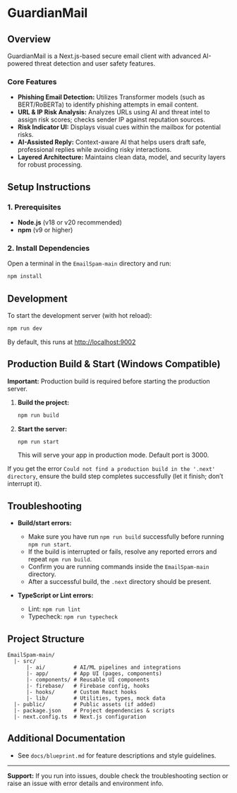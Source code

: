 # GuardianMail

## Overview
GuardianMail is a Next.js-based secure email client with advanced AI-powered threat detection and user safety features.

### Core Features
- **Phishing Email Detection:** Utilizes Transformer models (such as BERT/RoBERTa) to identify phishing attempts in email content.
- **URL & IP Risk Analysis:** Analyzes URLs using AI and threat intel to assign risk scores; checks sender IP against reputation sources.
- **Risk Indicator UI:** Displays visual cues within the mailbox for potential risks.
- **AI-Assisted Reply:** Context-aware AI that helps users draft safe, professional replies while avoiding risky interactions.
- **Layered Architecture:** Maintains clean data, model, and security layers for robust processing.

## Setup Instructions

### 1. Prerequisites
- **Node.js** (v18 or v20 recommended)
- **npm** (v9 or higher)

### 2. Install Dependencies
Open a terminal in the `EmailSpam-main` directory and run:

```sh
npm install
```

## Development
To start the development server (with hot reload):

```sh
npm run dev
```

By default, this runs at [http://localhost:9002](http://localhost:9002)

## Production Build & Start (Windows Compatible)
**Important:** Production build is required before starting the production server.

1. **Build the project:**
    ```sh
    npm run build
    ```
2. **Start the server:**
    ```sh
    npm run start
    ```
   This will serve your app in production mode. Default port is 3000.

If you get the error `Could not find a production build in the '.next' directory`, ensure the build step completes successfully (let it finish; don’t interrupt it).

## Troubleshooting
- **Build/start errors:**
  - Make sure you have run `npm run build` successfully before running `npm run start`.
  - If the build is interrupted or fails, resolve any reported errors and repeat `npm run build`.
  - Confirm you are running commands inside the `EmailSpam-main` directory.
  - After a successful build, the `.next` directory should be present.

- **TypeScript or Lint errors:**
  - Lint: `npm run lint`
  - Typecheck: `npm run typecheck`

## Project Structure
```
EmailSpam-main/
  |- src/
      |- ai/         # AI/ML pipelines and integrations
      |- app/        # App UI (pages, components)
      |- components/ # Reusable UI components
      |- firebase/   # Firebase config, hooks
      |- hooks/      # Custom React hooks
      |- lib/        # Utilities, types, mock data
  |- public/         # Public assets (if added)
  |- package.json    # Project dependencies & scripts
  |- next.config.ts  # Next.js configuration
```

## Additional Documentation
- See `docs/blueprint.md` for feature descriptions and style guidelines.

---

**Support:** If you run into issues, double check the troubleshooting section or raise an issue with error details and environment info.
